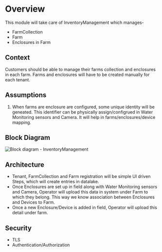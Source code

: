 # Overview
This module will take care of InventoryManagement which manages-
- FarmCollection
- Farm
- Enclosures in Farm

## Context
Customers should be able to manage their farms collection and enclosures in each farm. Farms and enclosures will have to be created manually for each tenant. 

## Assumptions
1. When farms are enclosure are configured, some unique identity will be geneated. This identifier can be physically assign/configrued in Water Monitoring sensors and Camera. It will help in farms/enclosures/device mapping.

## Block Diagram
![Block diagram - InventoryManagement](https://github.com/Anamika1911/ArchitecturalKatas/assets/6397314/3d576144-88d7-4350-bf46-f85f98173550)

## Architecture 
- Tenant, FarmCollection and Farm registration will be simple UI driven Steps, which will create entries in datalake.
- Once Enclosures are set up in field along with Water Monitoring sensors and Camera, Operator will upload this data in system under Farm to which they belong. This way we know association between Enclosures and Devices to Farm.
- Once a new Enclosure/Device is added in field, Operator will upload this detail under farm.

## Security
- TLS
- Authentication/Authorization









	


